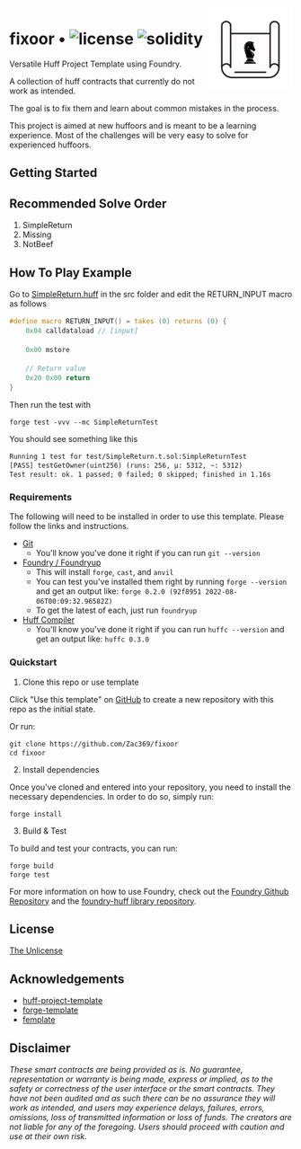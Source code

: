 <img align="right" width="150" height="150" top="100" src="./assets/blueprint.png">

# fixoor • ![license](https://img.shields.io/github/license/huff-language/huff-project-template.svg) ![solidity](https://img.shields.io/badge/solidity-^0.8.15-lightgrey)

Versatile Huff Project Template using Foundry.

A collection of huff contracts that currently do not work as intended. 

The goal is to fix them and learn about common mistakes in the process.

This project is aimed at new huffoors and is meant to be a learning experience. Most of the challenges will be very easy to solve for experienced huffoors.


## Getting Started

## Recommended Solve Order

1. SimpleReturn
2. Missing
3. NotBeef

## How To Play Example

Go to [SimpleReturn.huff](https://github.com/Zac369/fixoor/blob/main/src/SimpleReturn.huff) in the src folder and edit the RETURN_INPUT macro as follows

```c
#define macro RETURN_INPUT() = takes (0) returns (0) {
    0x04 calldataload // [input]

    0x00 mstore

    // Return value
    0x20 0x00 return
}
```

Then run the test with

    forge test -vvv --mc SimpleReturnTest

You should see something like this

    Running 1 test for test/SimpleReturn.t.sol:SimpleReturnTest
    [PASS] testGetOwner(uint256) (runs: 256, μ: 5312, ~: 5312)
    Test result: ok. 1 passed; 0 failed; 0 skipped; finished in 1.16s

### Requirements

The following will need to be installed in order to use this template. Please follow the links and instructions.

-   [Git](https://git-scm.com/book/en/v2/Getting-Started-Installing-Git)  
    -   You'll know you've done it right if you can run `git --version`
-   [Foundry / Foundryup](https://github.com/gakonst/foundry)
    -   This will install `forge`, `cast`, and `anvil`
    -   You can test you've installed them right by running `forge --version` and get an output like: `forge 0.2.0 (92f8951 2022-08-06T00:09:32.96582Z)`
    -   To get the latest of each, just run `foundryup`
-   [Huff Compiler](https://docs.huff.sh/get-started/installing/)
    -   You'll know you've done it right if you can run `huffc --version` and get an output like: `huffc 0.3.0`

### Quickstart

1. Clone this repo or use template

Click "Use this template" on [GitHub](https://github.com/Zac369/fixoor) to create a new repository with this repo as the initial state.

Or run:

```
git clone https://github.com/Zac369/fixoor
cd fixoor
```

2. Install dependencies

Once you've cloned and entered into your repository, you need to install the necessary dependencies. In order to do so, simply run:

```shell
forge install
```

3. Build & Test

To build and test your contracts, you can run:

```shell
forge build
forge test
```

For more information on how to use Foundry, check out the [Foundry Github Repository](https://github.com/foundry-rs/foundry/tree/master/forge) and the [foundry-huff library repository](https://github.com/huff-language/foundry-huff).


## License

[The Unlicense](https://github.com/Zac369/fixoor/blob/main/LICENSE)


## Acknowledgements

- [huff-project-template](https://github.com/huff-language/huff-project-template)
- [forge-template](https://github.com/foundry-rs/forge-template)
- [femplate](https://github.com/abigger87/femplate)


## Disclaimer

_These smart contracts are being provided as is. No guarantee, representation or warranty is being made, express or implied, as to the safety or correctness of the user interface or the smart contracts. They have not been audited and as such there can be no assurance they will work as intended, and users may experience delays, failures, errors, omissions, loss of transmitted information or loss of funds. The creators are not liable for any of the foregoing. Users should proceed with caution and use at their own risk._